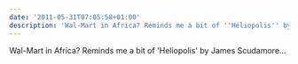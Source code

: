 ```yaml
---
date: '2011-05-31T07:05:58+01:00'
description: 'Wal-Mart in Africa? Reminds me a bit of ''Heliopolis'' by James Scudamore... '
---
```

Wal-Mart in Africa? Reminds me a bit of 'Heliopolis' by James Scudamore... 
